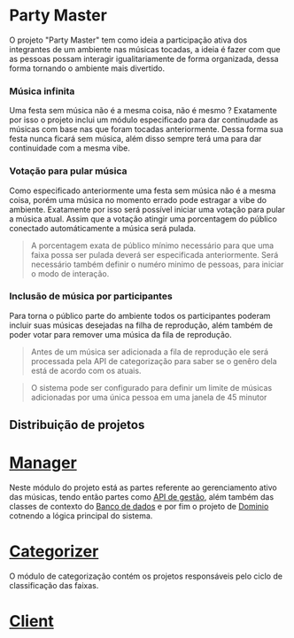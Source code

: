 # Party Master 
O projeto "Party Master" tem como ideia a participação ativa dos integrantes de um ambiente nas músicas tocadas, a ideia é fazer com que as pessoas possam 
interagir igualitariamente de forma organizada, dessa forma tornando o ambiente mais divertido.

### Música infinita 
Uma festa sem música não é a mesma coisa, não é mesmo ? Exatamente por isso o projeto inclui um módulo especificado para dar continudade as músicas com base 
nas que foram tocadas anteriormente. Dessa forma sua festa nunca ficará sem música, além disso sempre terá uma para dar continuidade com a mesma vibe.

### Votação para pular música 
Como especificado anteriormente uma festa sem música não é a mesma coisa, porém uma música no momento errado pode estragar a vibe do ambiente. Exatamente por isso será possível 
iniciar uma votação para pular a música atual. Assim que a votação atingir uma porcentagem do público conectado automáticamente a música será pulada. 

> A porcentagem exata de público mínimo necessário para que uma faixa possa ser pulada deverá ser especificada anteriormente. Será necessário também definir o numéro minimo de pessoas, para iniciar o modo de interação.

### Inclusão de música por participantes 
Para torna o público parte do ambiente todos os participantes poderam incluir suas músicas desejadas na filha de reprodução, além também de poder votar para remover uma música da fila de reprodução. 

> Antes de um música ser adicionada a fila de reprodução ele será processada pela API de categorização para saber se o genêro dela está de acordo com os atuais.

> O sistema pode ser configurado para definir um limite de músicas adicionadas por uma única pessoa em uma janela de 45 minutor

## Distribuição de projetos 

# [Manager](Manager/)
Neste módulo do projeto está as partes referente ao gerenciamento ativo das músicas, tendo então partes como [API de gestão](Manager/Nexus.Party.Master.Api), além também das classes de contexto do [Banco de dados](Manager/Nexus.Party.Master.Dal) e por fim o projeto de [Dominio](Manager/Nexus.Party.Master.Doomain) cotnendo a lógica principal do sistema. 

# [Categorizer](Categorizer/)
O módulo de categorização contém os projetos responsáveis pelo ciclo de classificação das faixas.

# [Client](Client/)
